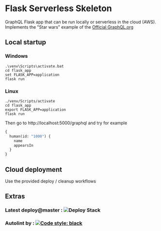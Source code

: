 # Flask Serverless Skeleton

GraphQL Flask app that can be run locally or serverless in the cloud (AWS).
Implements the "Star wars" example of the [Official GraphQL.org](https://graphql.org/)

## Local startup
### Windows
```shell
.\venv\Scripts\activate.bat
cd flask_app
set FLASK_APP=application
flask run
```
### Linux
```shell
./venv/Scripts/activate
cd flask_app
export FLASK_APP=application
flask run
```

Then go to http://localhost:5000/graphql
and try for example
```graphql
{
  human(id: "1000") {
    name
    appearsIn
  }
}
```

## Cloud deployment
Use the provided deploy / cleanup workflows

## Extras
### Latest deploy@master : ![Deploy Stack](https://github.com/muldos/graphql-serverless/workflows/Deploy%20Stack/badge.svg?branch=master&event=workflow_dispatch)

### Autolint by : [![Code style: black](https://img.shields.io/badge/code%20style-black-000000.svg)](https://github.com/psf/black) 

